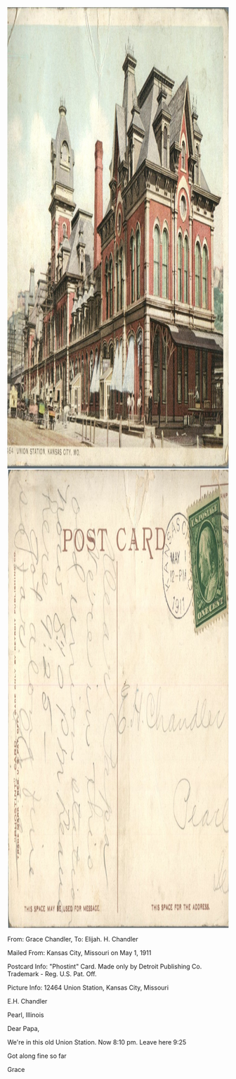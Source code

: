 <html><body><a href="/wp-content/uploads/2014/05/postcard-2014-20140501_18263945_0192.jpg"><img class="alignnone size-full wp-image-572" src="/wp-content/uploads/2014/05/postcard-2014-20140501_18263945_0192.jpg" alt="postcard-2014-20140501_18263945_0192" width="1503" height="1047"></a> <a href="/wp-content/uploads/2014/05/postcard-2014-20140501_18264679_0193.jpg"><img class="alignnone size-full wp-image-573" src="/wp-content/uploads/2014/05/postcard-2014-20140501_18264679_0193.jpg" alt="postcard-2014-20140501_18264679_0193" width="1536" height="1040"></a>



From: Grace Chandler, To: Elijah. H. Chandler

Mailed From: Kansas City, Missouri on May 1, 1911

Postcard Info: "Phostint" Card. Made only by Detroit Publishing Co. Trademark - Reg. U.S. Pat. Off.

Picture Info: 12464 Union Station, Kansas City, Missouri



E.H. Chandler

Pearl, Illinois



Dear Papa,

We're in this old Union Station. Now 8:10 pm. Leave here 9:25

Got along fine so far

Grace</body></html>